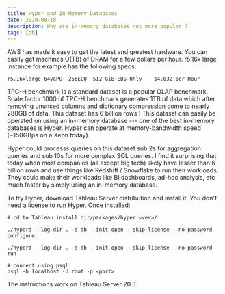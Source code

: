 ```yaml
---
title: Hyper and In-Memory Databases
date: 2020-08-18
description: Why are in-memory databases not more popular ? 
tags: [db]
---
```


AWS has made it easy to get the latest and greatest hardware. You can easily get machines O(TB) of DRAM for a few dollars per hour. r5.16x large instance for example has the following specs:

```
r5.16xlarge	64vCPU	256ECU	512 GiB	EBS Only	$4.032 per Hour
```

TPC-H benchmark is a standard dataset is a popular OLAP benchmark. Scale factor 1000 of TPC-H benchmark generates 1TB of data which after removing ununsed columns and dictionary compression come to nearly 280GB of data. This dataset has 6 billion rows !
This dataset can easily be operated on using an in-memory database --- one of the best in-memory databases is Hyper. Hyper can operate at memory-bandwidth speed (~150GBps on a Xeon today). 

Hyper could processs queries on this dataset sub 2s for aggregation queries and sub 10s for more complex SQL queries. I find it surprising that today when most companies (all except big tech) likely have lesser than 6 billion rows and use things like Redshift / Snowflake to run their workloads. They could make their workloads like BI dashboards, ad-hoc analysis, etc much faster by simply using an in-memory database.

To try Hyper, download Tableau Server distribution and install it. You don't need a license to run Hyper. Once installed:

```
# cd to Tableau install dir/packages/hyper.<ver>/

./hyperd --log-dir . -d db --init open --skip-license --no-password configure. 

./hyperd --log-dir . -d db --init open --skip-license --no-password run

# connect using psql
psql -h localhost -U root -p <port>
```

The instructions work on Tableau Server 20.3. 

